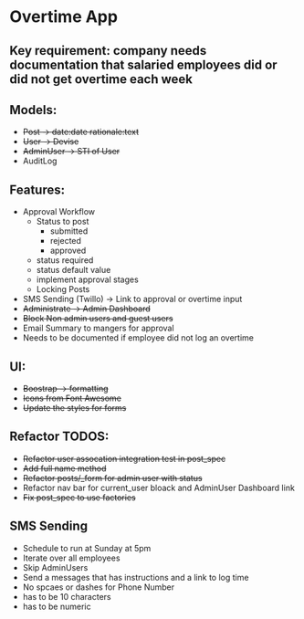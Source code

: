 # Overtime App

## Key requirement: company needs documentation that salaried employees did or did not get overtime each week

## Models:
- ~~Post -> date:date rationale:text~~
- ~~User -> Devise~~
- ~~AdminUser -> STI of User~~
- AuditLog

## Features:
- Approval Workflow
  - Status to post
     - submitted
     - rejected
     - approved
  - status required
  - status default value
  - implement approval stages
  - Locking Posts
- SMS Sending (Twillo) -> Link to approval or overtime input
- ~~Administrate -> Admin Dashboard~~
- ~~Block Non admin users and guest users~~
- Email Summary to mangers for approval
- Needs to be documented if employee did not log an overtime

## UI:
- ~~Boostrap -> formatting~~
- ~~Icons from Font Awesome~~
- ~~Update the styles for forms~~

## Refactor TODOS:
- ~~Refactor user assocation integration test in post_spec~~
- ~~Add full name method~~
- ~~Refactor posts/_form for admin user with status~~
- Refactor nav bar for current_user bloack and AdminUser Dashboard link
- ~~Fix post_spec to use factories~~

## SMS Sending
- Schedule to run at Sunday at 5pm
- Iterate over all employees
- Skip AdminUsers
- Send a messages that has instructions and a link to log time
- No spcaes or dashes for Phone Number
- has to be 10 characters
- has to be numeric 

